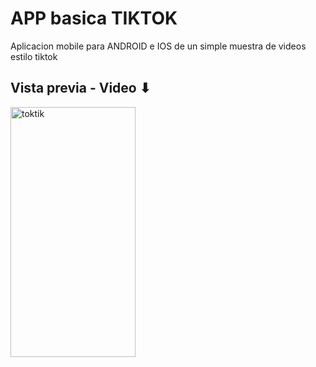 # APP basica TIKTOK

Aplicacion mobile para ANDROID e IOS de un simple muestra de videos estilo tiktok

## Vista previa - Video ⬇

<img src="assets/toktik.gif" alt="toktik" width="200" height="400">